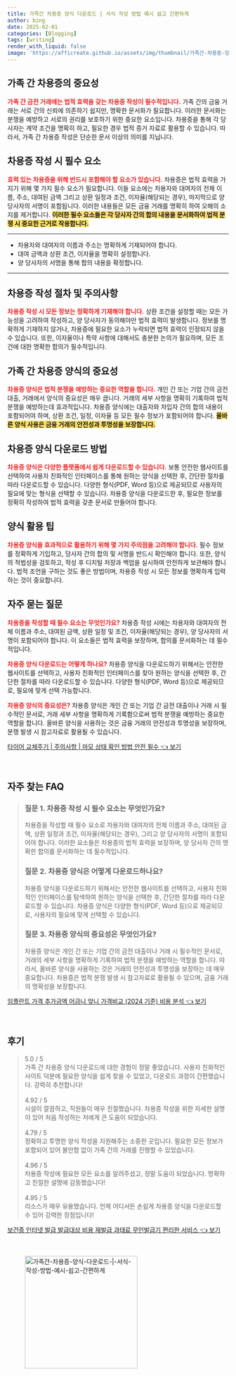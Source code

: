 ```yaml
---
title: 가족간 차용증 양식 다운로드 | 서식 작성 방법 예시 쉽고 간편하게
author: bing
date: 2025-02-01
categories: [Blogging]
tags: [writing]
render_with_liquid: false
image: 'https://afficreate.github.io/assets/img/thumbnail/가족간-차용증-양식-다운로드-|-서식-작성-방법-예시-쉽고-간편하게.webp'
---
```



<h2 id='가족 간 차용증의 중요성'>가족 간 차용증의 중요성</h2>

<p><b><span style="color: #ee2323;">가족 간 금전 거래에는 법적 효력을 갖는 차용증 작성이 필수적입니다.</span></b> 가족 간의 금융 거래는 서로 간의 신뢰에 의존하기 쉽지만, 명확한 문서화가 필요합니다. 이러한 문서화는 분쟁을 예방하고 서로의 권리를 보호하기 위한 중요한 요소입니다. 차용증을 통해 각 당사자는 계약 조건을 명확히 하고, 필요한 경우 법적 증거 자료로 활용할 수 있습니다. 따라서, 가족 간 차용증 작성은 단순한 문서 이상의 의미를 지닙니다.</p>

<h2 id='차용증 작성 시 필수 요소'>차용증 작성 시 필수 요소</h2>

<p><b><span style="color: #ee2323;">효력 있는 차용증을 위해 반드시 포함해야 할 요소가 있습니다.</span></b> 차용증은 법적 효력을 가지기 위해 몇 가지 필수 요소가 필요합니다. 이들 요소에는 차용자와 대여자의 전체 이름, 주소, 대여된 금액 그리고 상환 일정과 조건, 이자율(해당되는 경우), 마지막으로 양 당사자의 서명이 포함됩니다. 이러한 내용들은 모든 금융 거래를 명확히 하여 오해의 소지를 제거합니다. <b><span style="background-color: #ffe066;">이러한 필수 요소들은 각 당사자 간의 합의 내용을 문서화하여 법적 분쟁 시 중요한 근거로 작용합니다.</span></b></p>

<hr />

<ul>
    <li>차용자와 대여자의 이름과 주소는 명확하게 기재되어야 합니다.</li>
    <li>대여 금액과 상환 조건, 이자율을 명확히 설정합니다.</li>
    <li>양 당사자의 서명을 통해 합의 내용을 확정합니다.</li>
</ul>

<hr />

<h2 id='차용증 작성 절차 및 주의사항'>차용증 작성 절차 및 주의사항</h2>

<p><b><span style="color: #ee2323;">차용증 작성 시 모든 정보는 정확하게 기재해야 합니다.</span></b> 상환 조건을 설정할 때는 모든 가능성을 고려하여 작성하고, 양 당사자가 동의해야만 법적 효력이 발생합니다. 정보를 명확하게 기재하지 않거나, 차용증에 필요한 요소가 누락되면 법적 효력이 인정되지 않을 수 있습니다. 또한, 이자율이나 특약 사항에 대해서도 충분한 논의가 필요하며, 모든 조건에 대한 명확한 합의가 필수적입니다.</p>

<h2 id='가족 간 차용증 양식의 중요성'>가족 간 차용증 양식의 중요성</h2>

<p><b><span style="color: #ee2323;">차용증 양식은 법적 분쟁을 예방하는 중요한 역할을 합니다.</span></b> 개인 간 또는 기업 간의 금전 대출, 거래에서 양식의 중요성은 매우 큽니다. 거래의 세부 사항을 명확히 기록하여 법적 분쟁을 예방하는데 효과적입니다. 차용증 양식에는 대출자와 차입자 간의 합의 내용이 포함되어야 하며, 상환 조건, 일정, 이자율 등 모든 필수 정보가 포함되어야 합니다. <b><span style="background-color: #ffe066;">올바른 양식 사용은 금융 거래의 안전성과 투명성을 보장합니다.</span></b></p>

<h2 id='차용증 양식 다운로드 방법'>차용증 양식 다운로드 방법</h2>

<p><b><span style="color: #ee2323;">차용증 양식은 다양한 플랫폼에서 쉽게 다운로드할 수 있습니다.</span></b> 보통 안전한 웹사이트를 선택하여 사용자 친화적인 인터페이스를 통해 원하는 양식을 선택한 후, 간단한 절차를 따라 다운로드할 수 있습니다. 다양한 형식(PDF, Word 등)으로 제공되므로 사용자의 필요에 맞는 형식을 선택할 수 있습니다. 차용증 양식을 다운로드한 후, 필요한 정보를 정확히 작성하여 법적 효력을 갖춘 문서로 만들어야 합니다.</p>

<h2 id='양식 활용 팁'>양식 활용 팁</h2>

<p><b><span style="color: #ee2323;">차용증 양식을 효과적으로 활용하기 위해 몇 가지 주의점을 고려해야 합니다.</span></b> 필수 정보를 정확하게 기입하고, 당사자 간의 합의 및 서명을 반드시 확인해야 합니다. 또한, 양식의 적법성을 검토하고, 작성 후 디지털 저장과 백업을 실시하여 안전하게 보관해야 합니다. 법적 조언을 구하는 것도 좋은 방법이며, 차용증 작성 시 모든 정보를 명확하게 입력하는 것이 중요합니다.</p>

<h2 id='자주 묻는 질문'>자주 묻는 질문</h2>

<p><b><span style="color: #ee2323;">차용증을 작성할 때 필수 요소는 무엇인가요?</span></b> 차용증 작성 시에는 차용자와 대여자의 전체 이름과 주소, 대여된 금액, 상환 일정 및 조건, 이자율(해당되는 경우), 양 당사자의 서명이 포함되어야 합니다. 이 요소들은 법적 효력을 보장하며, 합의를 문서화하는 데 필수적입니다.</p>

<p><b><span style="color: #ee2323;">차용증 양식 다운로드는 어떻게 하나요?</span></b> 차용증 양식을 다운로드하기 위해서는 안전한 웹사이트를 선택하고, 사용자 친화적인 인터페이스를 찾아 원하는 양식을 선택한 후, 간단한 절차를 따라 다운로드할 수 있습니다. 다양한 형식(PDF, Word 등)으로 제공되므로, 필요에 맞게 선택 가능합니다.</p>

<p><b><span style="color: #ee2323;">차용증 양식의 중요성은?</span></b> 차용증 양식은 개인 간 또는 기업 간 금전 대출이나 거래 시 필수적인 문서로, 거래 세부 사항을 명확하게 기록함으로써 법적 분쟁을 예방하는 중요한 역할을 합니다. 올바른 양식을 사용하는 것은 금융 거래의 안전성과 투명성을 보장하며, 분쟁 발생 시 참고자료로 활용될 수 있습니다.</p>


<p><a class="click-button" title="타이어 교체주기 | 주의사항 | 마모 상태 확인 방법 안전 필수" href="https://afficreate.github.io/posts/%ED%83%80%EC%9D%B4%EC%96%B4-%EA%B5%90%EC%B2%B4%EC%A3%BC%EA%B8%B0-%EC%A3%BC%EC%9D%98%EC%82%AC%ED%95%AD-%EB%A7%88%EB%AA%A8-%EC%83%81%ED%83%9C-%ED%99%95%EC%9D%B8-%EB%B0%A9%EB%B2%95-%EC%95%88%EC%A0%84-%ED%95%84%EC%88%98/" rel="dofollow">타이어 교체주기 | 주의사항 | 마모 상태 확인 방법 안전 필수 👈 보기</a></p><br>
<h2 id='자주_찾는_FAQ'>자주 찾는 FAQ</h2>
<div itemscope="" itemtype="https://schema.org/FAQPage"> 
<blockquote> 
<div itemscope="" itemprop="mainEntity" itemtype="https://schema.org/Question"> 
<h3 itemprop="name">질문 1. 차용증 작성 시 필수 요소는 무엇인가요?</h3> 
<div itemscope="" itemprop="acceptedAnswer" itemtype="https://schema.org/Answer"> 
<span itemprop="text"> 
<p>차용증을 작성할 때 필수 요소로 차용자와 대여자의 전체 이름과 주소, 대여된 금액, 상환 일정과 조건, 이자율(해당되는 경우), 그리고 양 당사자의 서명이 포함되어야 합니다. 이러한 요소들은 차용증의 법적 효력을 보장하며, 양 당사자 간의 명확한 합의를 문서화하는 데 필수적입니다.</p> 
</span> 
</div> 
</div> 

<div itemscope="" itemprop="mainEntity" itemtype="https://schema.org/Question"> 
<h3 itemprop="name">질문 2. 차용증 양식은 어떻게 다운로드하나요?</h3> 
<div itemscope="" itemprop="acceptedAnswer" itemtype="https://schema.org/Answer"> 
<span itemprop="text"> 
<p>차용증 양식을 다운로드하기 위해서는 안전한 웹사이트를 선택하고, 사용자 친화적인 인터페이스를 탐색하여 원하는 양식을 선택한 후, 간단한 절차를 따라 다운로드할 수 있습니다. 차용증 양식은 다양한 형식(PDF, Word 등)으로 제공되므로, 사용자의 필요에 맞게 선택할 수 있습니다.</p> 
</span> 
</div> 
</div> 

<div itemscope="" itemprop="mainEntity" itemtype="https://schema.org/Question"> 
<h3 itemprop="name">질문 3. 차용증 양식의 중요성은 무엇인가요?</h3> 
<div itemscope="" itemprop="acceptedAnswer" itemtype="https://schema.org/Answer"> 
<span itemprop="text"> 
<p>차용증 양식은 개인 간 또는 기업 간의 금전 대출이나 거래 시 필수적인 문서로, 거래의 세부 사항을 명확하게 기록하여 법적 분쟁을 예방하는 역할을 합니다. 따라서, 올바른 양식을 사용하는 것은 거래의 안전성과 투명성을 보장하는 데 매우 중요합니다. 차용증은 법적 분쟁 발생 시 참고자료로 활용될 수 있으며, 금융 거래의 명확성을 보장합니다.</p> 
</span> 
</div> 
</div> 
</blockquote> 
</div>
<p><a class="click-button" title="임플란트 가격 추가금액 어금니 앞니 가격비교 (2024 기준) 비용 분석" href="https://afficreate.github.io/posts/%EC%9E%84%ED%94%8C%EB%9E%80%ED%8A%B8-%EA%B0%80%EA%B2%A9-%EC%B6%94%EA%B0%80%EA%B8%88%EC%95%A1-%EC%96%B4%EA%B8%88%EB%8B%88-%EC%95%9E%EB%8B%88-%EA%B0%80%EA%B2%A9%EB%B9%84%EA%B5%90-(2024-%EA%B8%B0%EC%A4%80)-%EB%B9%84%EC%9A%A9-%EB%B6%84%EC%84%9D/" rel="dofollow">임플란트 가격 추가금액 어금니 앞니 가격비교 (2024 기준) 비용 분석 👈 보기</a></p><br>
<h2 id='후기'>후기</h2>
<div itemscope itemtype="https://schema.org/Product">
  <blockquote>
  <div itemprop="review" itemscope itemtype="https://schema.org/Review">
      <div itemprop="reviewRating" itemscope itemtype="https://schema.org/Rating"> <span itemprop="ratingValue">5.0</span> / <span itemprop="bestRating">5</span> </div>
      <span itemprop="reviewBody">가족 간 차용증 양식 다운로드에 대한 경험이 정말 좋았습니다. 사용자 친화적인 사이트 덕분에 필요한 양식을 쉽게 찾을 수 있었고, 다운로드 과정이 간편했습니다. 강력히 추천합니다!</span>
  </div>
  <br>
  <div itemprop="review" itemscope itemtype="https://schema.org/Review">
      <div itemprop="reviewRating" itemscope itemtype="https://schema.org/Rating"> <span itemprop="ratingValue">4.92</span> / <span itemprop="bestRating">5</span> </div>
      <span itemprop="reviewBody">시설이 깔끔하고, 직원들이 매우 친절했습니다. 차용증 작성을 위한 자세한 설명이 있어 처음 작성하는 저에게 큰 도움이 되었습니다.</span>
  </div>
  <br>
  <div itemprop="review" itemscope itemtype="https://schema.org/Review">
      <div itemprop="reviewRating" itemscope itemtype="https://schema.org/Rating"> <span itemprop="ratingValue">4.79</span> / <span itemprop="bestRating">5</span> </div>
      <span itemprop="reviewBody">정확하고 투명한 양식 작성을 지원해주는 소중한 곳입니다. 필요한 모든 정보가 포함되어 있어 불안함 없이 가족 간의 거래를 진행할 수 있었습니다.</span>
  </div>
  <br>
  <div itemprop="review" itemscope itemtype="https://schema.org/Review">
      <div itemprop="reviewRating" itemscope itemtype="https://schema.org/Rating"> <span itemprop="ratingValue">4.96</span> / <span itemprop="bestRating">5</span> </div>
      <span itemprop="reviewBody">차용증 작성에 필요한 모든 요소를 알려주셨고, 정말 도움이 되었습니다. 명확하고 친절한 설명에 감동했습니다!</span>
  </div>
  <br>
  <div itemprop="review" itemscope itemtype="https://schema.org/Review">
      <div itemprop="reviewRating" itemscope itemtype="https://schema.org/Rating"> <span itemprop="ratingValue">4.95</span> / <span itemprop="bestRating">5</span> </div>
      <span itemprop="reviewBody">리소스가 매우 유용했습니다. 언제 어디서든 손쉽게 차용증 양식을 다운로드할 수 있어 강력한 장점입니다!</span>
  </div>
  </blockquote>
</div>
<p><a class="click-button" title="보건증 인터넷 발급 발급대상 비용 재발급 과태료 무인발급기 편리한 서비스" href="https://afficreate.github.io/posts/%EB%B3%B4%EA%B1%B4%EC%A6%9D-%EC%9D%B8%ED%84%B0%EB%84%B7-%EB%B0%9C%EA%B8%89-%EB%B0%9C%EA%B8%89%EB%8C%80%EC%83%81-%EB%B9%84%EC%9A%A9-%EC%9E%AC%EB%B0%9C%EA%B8%89-%EA%B3%BC%ED%83%9C%EB%A3%8C-%EB%AC%B4%EC%9D%B8%EB%B0%9C%EA%B8%89%EA%B8%B0-%ED%8E%B8%EB%A6%AC%ED%95%9C-%EC%84%9C%EB%B9%84%EC%8A%A4/" rel="dofollow">보건증 인터넷 발급 발급대상 비용 재발급 과태료 무인발급기 편리한 서비스 👈 보기</a></p><br>
<figure class="image"><img src="https://afficreate.github.io/assets/img/thumbnail/가족간-차용증-양식-다운로드-|-서식-작성-방법-예시-쉽고-간편하게.webp" alt="가족간-차용증-양식-다운로드-|-서식-작성-방법-예시-쉽고-간편하게" width="256" height="256"></figure>
